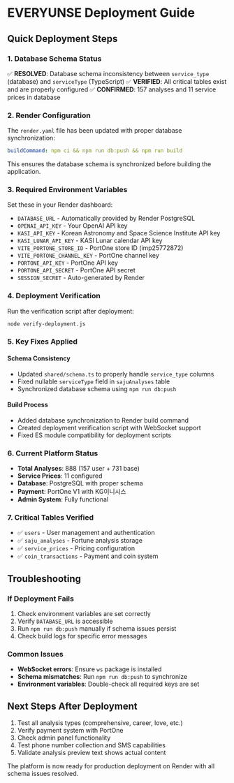 # EVERYUNSE Deployment Guide

## Quick Deployment Steps

### 1. Database Schema Status
✅ **RESOLVED**: Database schema inconsistency between `service_type` (database) and `serviceType` (TypeScript)
✅ **VERIFIED**: All critical tables exist and are properly configured
✅ **CONFIRMED**: 157 analyses and 11 service prices in database

### 2. Render Configuration
The `render.yaml` file has been updated with proper database synchronization:

```yaml
buildCommand: npm ci && npm run db:push && npm run build
```

This ensures the database schema is synchronized before building the application.

### 3. Required Environment Variables
Set these in your Render dashboard:

- `DATABASE_URL` - Automatically provided by Render PostgreSQL
- `OPENAI_API_KEY` - Your OpenAI API key
- `KASI_API_KEY` - Korean Astronomy and Space Science Institute API key
- `KASI_LUNAR_API_KEY` - KASI Lunar calendar API key
- `VITE_PORTONE_STORE_ID` - PortOne store ID (imp25772872)
- `VITE_PORTONE_CHANNEL_KEY` - PortOne channel key
- `PORTONE_API_KEY` - PortOne API key
- `PORTONE_API_SECRET` - PortOne API secret
- `SESSION_SECRET` - Auto-generated by Render

### 4. Deployment Verification
Run the verification script after deployment:
```bash
node verify-deployment.js
```

### 5. Key Fixes Applied

#### Schema Consistency
- Updated `shared/schema.ts` to properly handle `service_type` columns
- Fixed nullable `serviceType` field in `sajuAnalyses` table
- Synchronized database schema using `npm run db:push`

#### Build Process
- Added database synchronization to Render build command
- Created deployment verification script with WebSocket support
- Fixed ES module compatibility for deployment scripts

### 6. Current Platform Status
- **Total Analyses**: 888 (157 user + 731 base)
- **Service Prices**: 11 configured
- **Database**: PostgreSQL with proper schema
- **Payment**: PortOne V1 with KG이니시스
- **Admin System**: Fully functional

### 7. Critical Tables Verified
- ✅ `users` - User management and authentication
- ✅ `saju_analyses` - Fortune analysis storage
- ✅ `service_prices` - Pricing configuration
- ✅ `coin_transactions` - Payment and coin system

## Troubleshooting

### If Deployment Fails
1. Check environment variables are set correctly
2. Verify `DATABASE_URL` is accessible
3. Run `npm run db:push` manually if schema issues persist
4. Check build logs for specific error messages

### Common Issues
- **WebSocket errors**: Ensure `ws` package is installed
- **Schema mismatches**: Run `npm run db:push` to synchronize
- **Environment variables**: Double-check all required keys are set

## Next Steps After Deployment
1. Test all analysis types (comprehensive, career, love, etc.)
2. Verify payment system with PortOne
3. Check admin panel functionality
4. Test phone number collection and SMS capabilities
5. Validate analysis preview text shows actual content

The platform is now ready for production deployment on Render with all schema issues resolved.